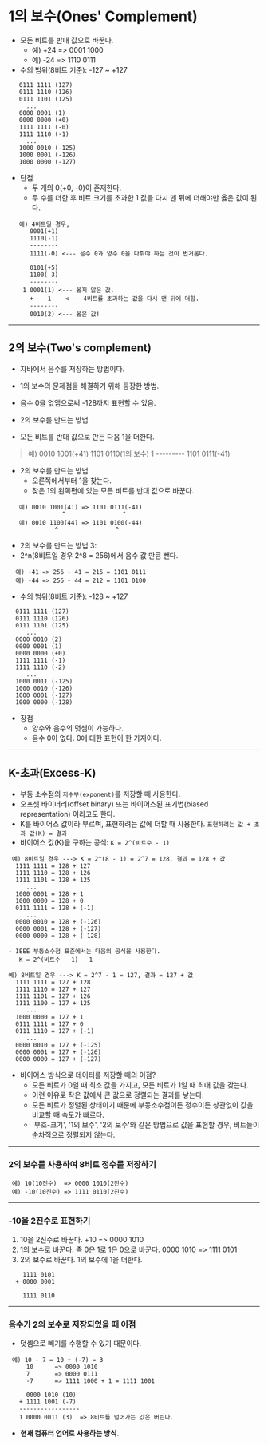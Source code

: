 
# 1의 보수(Ones' Complement)

- 모든 비트를 반대 값으로 바꾼다.
  - 예) +24 => 0001 1000
  - 예) -24 => 1110 0111
- 수의 범위(8비트 기준): -127 ~ +127

```
   0111 1111 (127)
   0111 1110 (126)
   0111 1101 (125)
     ...
   0000 0001 (1)
   0000 0000 (+0)
   1111 1111 (-0)
   1111 1110 (-1)
     ...
   1000 0010 (-125)
   1000 0001 (-126)
   1000 0000 (-127)
```

- 단점
  - 두 개의 0(+0, -0)이 존재한다.
  - 두 수를 더한 후 비트 크기를 초과한 1 값을 다시 맨 뒤에 더해야만 옳은 값이 된다.

```
   예) 4비트일 경우,
      0001(+1)
      1110(-1)
      --------
      1111(-0) <--- 음수 0과 양수 0을 다뤄야 하는 것이 번거롭다.

      0101(+5)
      1100(-3)
      --------
    1 0001(1) <--- 옳지 않은 값.
      +    1    <--- 4비트를 초과하는 값을 다시 맨 뒤에 더함.
      --------
      0010(2) <--- 옳은 값!
```

---

## 2의 보수(Two's complement)

- 자바에서 음수를 저장하는 방법이다.
- 1의 보수의 문제점을 해결하기 위해 등장한 방법.
- 음수 0을 없앰으로써 -128까지 표현할 수 있음.

- 2의 보수를 만드는 방법 
- 모든 비트를 반대 값으로 만든 다음 1을 더한다.

> 예) 0010 1001(+41)
      1101 0110(1의 보수)
              1
      ---------
      1101 0111(-41)

- 2의 보수를 만드는 방법 
  - 오른쪽에서부터 1을 찾는다.
  - 찾은 1의 왼쪽편에 있는 모든 비트를 반대 값으로 바꾼다.

```
   예) 0010 1001(41) => 1101 0111(-41)
               ^                ^
   예) 0010 1100(44) => 1101 0100(-44)
             ^                ^
```

- 2의 보수를 만드는 방법 3:
- 2^n(8비트일 경우 2^8 = 256)에서 음수 값 만큼 뺀다.

```
  예) -41 => 256 - 41 = 215 = 1101 0111
  예) -44 => 256 - 44 = 212 = 1101 0100
```

- 수의 범위(8비트 기준): -128 ~ +127

```
  0111 1111 (127)
  0111 1110 (126)
  0111 1101 (125)
     ...
  0000 0010 (2)
  0000 0001 (1)
  0000 0000 (+0)
  1111 1111 (-1)
  1111 1110 (-2)
     ...
  1000 0011 (-125)
  1000 0010 (-126)
  1000 0001 (-127)
  1000 0000 (-128)
```

- 장점
  - 양수와 음수의 덧셈이 가능하다.
  - 음수 0이 없다. 0에 대한 표현이 한 가지이다.

---

## K-초과(Excess-K)

- 부동 소수점의 `지수부(exponent)`를 저장할 때 사용한다.
- 오프셋 바이너리(offset binary) 또는 바이어스된 표기법(biased representation) 이라고도 한다.
- K를 바이어스 값이라 부르며, 표현하려는 값에 더할 때 사용한다.
   `표현하려는 값 + 초과 값(K) = 결과`
- 바이어스 값(K)을 구하는 공식:
   `K = 2^(비트수 - 1)`

```
 예) 8비트일 경우 ---> K = 2^(8 - 1) = 2^7 = 128, 결과 = 128 + 값
  1111 1111 = 128 + 127
  1111 1110 = 128 + 126
  1111 1101 = 128 + 125
     ...
  1000 0001 = 128 + 1
  1000 0000 = 128 + 0
  0111 1111 = 128 + (-1)
     ...
  0000 0010 = 128 + (-126)
  0000 0001 = 128 + (-127)
  0000 0000 = 128 + (-128)

- IEEE 부동소수점 표준에서는 다음의 공식을 사용한다.
   K = 2^(비트수 - 1) - 1

예) 8비트일 경우 ---> K = 2^7 - 1 = 127, 결과 = 127 + 값
  1111 1111 = 127 + 128
  1111 1110 = 127 + 127
  1111 1101 = 127 + 126
  1111 1100 = 127 + 125
     ...
  1000 0000 = 127 + 1
  0111 1111 = 127 + 0
  0111 1110 = 127 + (-1)
     ...
  0000 0010 = 127 + (-125)
  0000 0001 = 127 + (-126)
  0000 0000 = 127 + (-127)
  ```

- 바이어스 방식으로 데이터를 저장할 때의 이점?
  - 모든 비트가 0일 때 최소 값을 가지고, 모든 비트가 1일 때 최대 값을 갖는다.
  - 이런 이유로 작은 값에서 큰 값으로 정렬되는 결과를 낳는다.
  - 모든 비트가 정렬된 상태이기 때문에 부동소수점이든 정수이든 상관없이 값을 비교할 때 속도가 빠르다.
  - '부호-크기', '1의 보수', '2의 보수'와 같은 방법으로 값을 표현할 경우, 비트들이 순차적으로 정렬되지 않는다.

---

### 2의 보수를 사용하여 8비트 정수를 저장하기

```
 예) 10(10진수)  => 0000 1010(2진수)
 예) -10(10진수) => 1111 0110(2진수)
```
---

### -10을 2진수로 표현하기

1) 10을 2진수로 바꾼다.
  +10 => 0000 1010
2) 1의 보수로 바꾼다. 즉 0은 1로 1은 0으로 바꾼다.
  0000 1010 => 1111 0101
3) 2의 보수로 바꾼다. 1의 보수에 1을 더한다.

```
    1111 0101
  + 0000 0001
    ---------
    1111 0110
```

---

### 음수가 2의 보수로 저장되었을 때 이점

- 덧셈으로 빼기를 수행할 수 있기 때문이다.

```
 예) 10 - 7 = 10 + (-7) = 3
     10      => 0000 1010
     7       => 0000 0111
     -7      => 1111 1000 + 1 = 1111 1001

     0000 1010 (10)
   + 1111 1001 (-7)
   -----------------
   1 0000 0011 (3)  => 8비트를 넘어가는 값은 버린다.
```

- **현재 컴퓨터 언어로 사용하는 방식.**